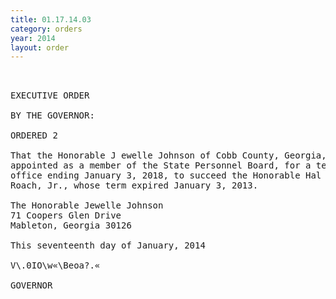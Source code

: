 ```yaml
---
title: 01.17.14.03
category: orders
year: 2014
layout: order
---
```


<pre> 

EXECUTIVE ORDER

BY THE GOVERNOR:

ORDERED 2

That the Honorable J ewelle Johnson of Cobb County, Georgia, is
appointed as a member of the State Personnel Board, for a term of
office ending January 3, 2018, to succeed the Honorable Hal
Roach, Jr., whose term expired January 3, 2013.

The Honorable Jewelle Johnson
71 Coopers Glen Drive
Mableton, Georgia 30126

This seventeenth day of January, 2014

V\.0IO\w«\Beoa?.«

GOVERNOR

</pre>

